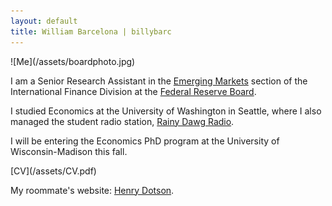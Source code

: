 ```yaml
---
layout: default
title: William Barcelona | billybarc
---
```

<div class="container" id="index" markdown="1">
  <div id="leftcol" markdown="1">
![Me](/assets/boardphoto.jpg)
  </div>
  <div class="rightcol" markdown="1">
<p>
I am a Senior Research Assistant in the <a href="{{site.data.external_pages.eme}}">Emerging Markets</a> section of the International Finance Division at the <a href="{{site.data.external_pages.frb}}">Federal Reserve Board</a>.
</p>

<p>
I studied Economics at the University of Washington in Seattle, where I also managed the student radio station, <a href="{{site.data.external_pages.rdr}}">Rainy Dawg Radio</a>.
</p>

<p>
I will be entering the Economics PhD program at the University of Wisconsin-Madison this fall.
</p>

<p markdown="1">
[CV](/assets/CV.pdf)
</p>

<p>
My roommate's website: <a href="{{site.data.external_pages.hd}}">Henry Dotson</a>.
</p>

  </div>
</div>
